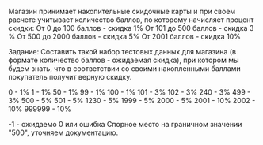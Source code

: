 Магазин принимает накопительные скидочные карты и при своем расчете учитывает количество баллов, по которому начисляет процент скидки: От 0 до 100 баллов - скидка 1% От 101 до 500 баллов - скидка 3 % От 500 до 2000 баллов - скидка 5% От 2001 баллов - скидка 10%

Задание: Составить такой набор тестовых данных для магазина (в формате количество баллов - ожидаемая скидка), при котором мы будем знать, что в соответствии со своими накопленными баллами покупатель получит верную скидку.

0 - 1%
1 - 1%
50 - 1%
99 - 1%
100 - 1%
101 - 3%
102 - 3%
240 - 3%
499 - 3%
500 - 5%
501 - 5%
1230 - 5%
1999 - 5%
2000 - 5%
2001 - 10%
2002 - 10%
999999 - 10%

-1 - ожидаемо 0 или ошибка
Спорное место на граничном значении "500", уточняем документацию.
